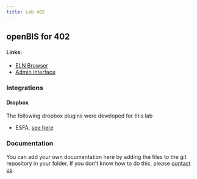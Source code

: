```yaml
---
title: Lab 402
---
```


## openBIS for 402

#### Links:
- [ELN Browser](https://openbis-empa-lab402.ethz.ch/)
- [Admin interface](https://openbis-empa-lab402.ethz.ch/openbis/webapp/openbis-ng-ui)

### Integrations

#### Dropbox

The following dropbox plugins were developed for this lab

- ESFA, [see here](https://gitlab.empa.ch/openbis-tools/jython-dropbox-402)

### Documentation

You can add your own documentation here by adding the files to the git repository in your folder.
If you don't know how to do this, please [contact us](/rdm/openbis/support).
